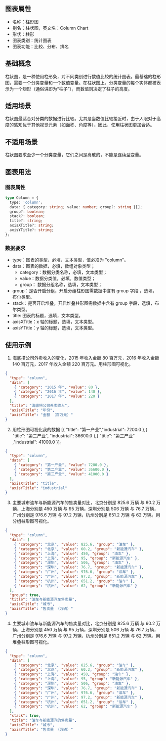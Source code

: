 ## 图表属性

- 名称：柱形图
- 别名：柱状图，英文名：Column Chart
- 形状：柱形
- 图表类别：统计图表
- 图表功能：比较、分布、排名

## 基础概念

柱状图，是一种使用柱形条，对不同类别进行数值比较的统计图表。最基础的柱形图，需要一个分类变量和一个数值变量。在柱状图上，分类变量的每个实体都被表示为一个矩形（通俗讲即为“柱子”），而数值则决定了柱子的高度。

## 适用场景

柱状图最适合对分类的数据进行比较。尤其是当数值比较接近时，由于人眼对于高度的感知优于其他视觉元素（如面积、角度等），因此，使用柱状图更加合适。

## 不适用场景

柱状图要求至少一个分类变量，它们之间是离散的，不能是连续型变量。

## 图表用法

### 图表属性

```typescript
type Column = {
  type: 'column';
  data: { category: string; value: number; group?: string }[];
  group?: boolean;
  stack?: boolean;
  title?: string;
  axisXTitle?: string;
  axisYTitle?: string;
};
```

### 数据要求

- type：图表的类型，必填，文本类型，值必须为 "column"。
- data：图表的数据，必填，数组对象类型；
  - category：数据分类名称，必填，文本类型；
  - value：数据分类值，必填，数值类型；
  - group： 数据分组名称，选填，文本类型；
- group：是否开启分组，开启分组柱形图需数据中含有 group 字段 ，选填，布尔类型。
- stack：是否开启堆叠，开启堆叠柱形图需数据中含有 group 字段，选填，布尔类型。
- title: 图表的标题，选填，文本类型。
- axisXTitle：x 轴的标题，选填，文本类型。
- axisYTitle：y 轴的标题，选填，文本类型。

## 使用示例

1. 海底捞公司外卖收入的变化，2015 年收入金额 80 百万元，2016 年收入金额 140 百万元，2017 年收入金额 220 百万元。用柱形图可视化。

```json
{
  "type": "column",
  "data": [
    { "category": "2015 年", "value": 80 },
    { "category": "2016 年", "value": 140 },
    { "category": "2017 年", "value": 220 }
  ],
  "title": "海底捞公司外卖收入",
  "axisXTitle": "年份",
  "axisYTitle": "金额 （百万元）"
}
```

2. 用柱形图可视化我的数据 [{ "title": "第一产业","industrial": 7200.0 },{ "title": "第二产业", "industrial": 36600.0 },{ "title": "第三产业" ,"industrial": 41000.0 }]。

```json
{
  "type": "column",
  "data": [
    { "category": "第一产业", "value": 7200.0 },
    { "category": "第二产业", "value": 36600.0 },
    { "category": "第三产业", "value": 41000.0 }
  ],
  "axisXTitle": "title",
  "axisYTitle": "industrial"
}
```

3. 主要城市油车与新能源汽车的售卖量对比，北京分别是 825.6 万辆 与 60.2 万辆，上海分别是 450 万辆 与 95 万辆，深圳分别是 506 万辆 与 76.7 万辆，广州分别是 976.6 万辆 与 97.2 万辆，杭州分别是 651.2 万辆 与 62 万辆。用分组柱形图可视化。

```json
{
  "type": "column",
  "data": [
    { "category": "北京", "value": 825.6, "group": "油车" },
    { "category": "北京", "value": 60.2, "group": "新能源汽车" },
    { "category": "上海", "value": 450, "group": "油车" },
    { "category": "上海", "value": 95, "group": "新能源汽车" },
    { "category": "深圳", "value": 506, "group": "油车" },
    { "category": "深圳", "value": 76.7, "group": "新能源汽车" },
    { "category": "广州", "value": 976.6, "group": "油车" },
    { "category": "广州", "value": 97.2, "group": "新能源汽车" },
    { "category": "杭州", "value": 651.2, "group": "油车" },
    { "category": "杭州", "value": 62, "group": "新能源汽车" }
  ],
  "group": true,
  "title": "油车与新能源汽车售卖量",
  "axisXTitle": "城市",
  "axisYTitle": "售卖量 （万辆）"
}
```

4. 主要城市油车与新能源汽车的售卖量对比，北京分别是 825.6 万辆 与 60.2 万辆，上海分别是 450 万辆 与 95 万辆，深圳分别是 506 万辆 与 76.7 万辆，广州分别是 976.6 万辆 与 97.2 万辆，杭州分别是 651.2 万辆 与 62 万辆。用堆叠柱形图可视化。

```json
{
  "type": "column",
  "data": [
    { "category": "北京", "value": 825.6, "group": "油车" },
    { "category": "北京", "value": 60.2, "group": "新能源汽车" },
    { "category": "上海", "value": 450, "group": "油车" },
    { "category": "上海", "value": 95, "group": "新能源汽车" },
    { "category": "深圳", "value": 506, "group": "油车" },
    { "category": "深圳", "value": 76.7, "group": "新能源汽车" },
    { "category": "广州", "value": 976.6, "group": "油车" },
    { "category": "广州", "value": 97.2, "group": "新能源汽车" },
    { "category": "杭州", "value": 651.2, "group": "油车" },
    { "category": "杭州", "value": 62, "group": "新能源汽车" }
  ],
  "stack": true,
  "title": "油车与新能源汽的售卖量",
  "axisXTitle": "城市",
  "axisYTitle": "售卖量 （万辆）"
}
```
